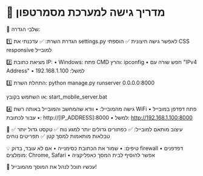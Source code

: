 📱 מדריך גישה למערכת מסמרטפון
=====================================

🔧 שלבי הגדרה:

1️⃣ הגדרת השרת:
   ✅ עדכנתי את settings.py לאפשר גישה חיצונית
   ✅ הוספתי CSS responsive למובייל

2️⃣ מציאת כתובת IP:
   • Windows: פתח CMD והרץ: ipconfig
   • חפש שורה עם "IPv4 Address"
   • למשל: 192.168.1.100

3️⃣ התחלת השרת:
   python manage.py runserver 0.0.0.0:8000
   
   או השתמש בקובץ: start_mobile_server.bat

4️⃣ גישה מהמובייל:
   • וודא שהמחשב והמובייל באותה רשת WiFi
   • פתח דפדפן במובייל
   • עבור לכתובת: http://[IP_ADDRESS]:8000
   • למשל: http://192.168.1.100:8000

🎨 עיצוב מותאם למובייל:
   ✅ כפתורים גדולים יותר למגע נוח
   ✅ טקסט גדול יותר
   ✅ טבלאות מותאמות למסך קטן
   ✅ תפריטים נוחים

💡 טיפים:
   • שמור את הכתובת כסימנייה
   • אם לא עובד, בדוק firewall
   • דפדפנים מומלצים: Chrome, Safari
   • אפשר להוסיף לבית המסך כאפליקציה

🚀 עכשיו תוכל לנהל את המוסך מהמובייל!
